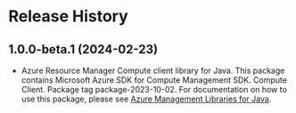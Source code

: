 # Release History

## 1.0.0-beta.1 (2024-02-23)

- Azure Resource Manager Compute client library for Java. This package contains Microsoft Azure SDK for Compute Management SDK. Compute Client. Package tag package-2023-10-02. For documentation on how to use this package, please see [Azure Management Libraries for Java](https://aka.ms/azsdk/java/mgmt).

